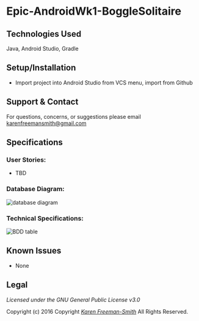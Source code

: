 # Epic-AndroidWk1-BoggleSolitaire

## Technologies Used
Java, Android Studio, Gradle

## Setup/Installation
* Import project into Android Studio from VCS menu, import from Github

## Support & Contact
For questions, concerns, or suggestions please email karenfreemansmith@gmail.com

## Specifications
### User Stories:
* TBD

### Database Diagram:
![database diagram](http://ondras.zarovi.cz/sql/demo/)

### Technical Specifications:
![BDD table](http://www.tablesgenerator.com/markdown_tables)

## Known Issues
* None

## Legal
*Licensed under the GNU General Public License v3.0*

Copyright (c) 2016 Copyright _[Karen Freeman-Smith](https://karenfreemansmith.github.io)_ All Rights Reserved.
